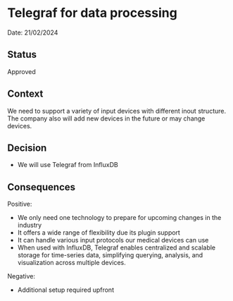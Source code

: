 # Telegraf for data processing

Date: 21/02/2024

## Status

Approved

## Context

We need to support a variety of input devices with different inout structure.  
The company also will add new devices in the future or may change devices.

## Decision

- We will use Telegraf from InfluxDB


## Consequences

Positive:

- We only need one technology to prepare for upcoming changes in the industry
- It offers a wide range of flexibility due its plugin support
- It can handle various input protocols our medical devices can use
- When used with InfluxDB, Telegraf enables centralized and scalable storage for time-series data, simplifying querying, analysis, and visualization across multiple devices.

Negative:

- Additional setup required upfront

